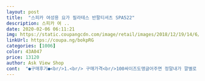 ```yaml
---
layout: post 
title:  "스피카 여성용 요가 필라테스 반팔티셔츠 SPA522" 
description: 스피카 여 ..
date: 2020-02-06 06:11:21 
img: https://static.coupangcdn.com/image/retail/images/2018/12/19/14/6/0e66f22e-5686-4fe2-b74f-1096f2c277cb.jpg 
linkUrl: https://coupa.ng/bokpRG 
categories: [1006] 
color: 43A047 
price: 13120 
author: Ask View Shop 
cont:  "●구매후기●<br/>1.<br/> 구매가격<br/>100싸이즈도맹글어주면 정말내가 깔별로 사드릴텐데.<br/>.<br/>ㅠ<br/>100을원했는데 95까지밖에 안나오더라구요.<br/>ㅠ<br/>12960원<br/>173에 몸무게 65까지뺏는데<br/>1년정도지난 2020년3월이예요.<br/><br/>2.<br/> 구매한 사이즈<br/>3.<br/> 평소 옷 사이즈, 착용 후기<br/>4.<br/> 색상<br/>5.<br/> 제품 소재<br/>6.<br/> 아쉬운 점<br/>66반까지 추천욥<br/>95싸이즈가 작을거같았어요.<br/><br/>m사이즈인 90사이즈로 구매했습니다.<br/><br/>s사이즈로 사면 너무 딱 붙어 운동하는게 불편할 것 같아<br/>ㅡㅡㅡㅡㅡ<br/>ㅡㅡㅡ추가후기ㅡㅡㅡ<br/>가격이 가격인만큼 기능성 운동복 소재까지는 아닐 것 같아요<br/>가성비가 좋은 것 같아요.<br/><br/>가장 실물에 근접한 색상은<br/>그래도그냥입을래요.<br/>ㅋ<br/>그래도샀어요.<br/><br/>그래도입으려구요.<br/><br/>그래도입을꺼예요.<br/>.<br/><br/>그래서 반품할생각으로 샀어요.<br/><br/>근데 죽어두반품못하겠어요.<br/><br/>냄새가좀.<br/>.<br/><br/>넘예뻐요.<br/>흐엉.<br/>.<br/><br/>넘예쁘게맞습니다.<br/>.<br/><br/>대신 면 소재가 아니어서 땀이 나도 금방 마를 것 같긴 해요<br/>동생주려구.<br/>ㅋ<br/>등 부분, 허리 라인 부분이 잘 나와서 옷 맵시가 전반적으로 이가격에 이 디자인이면<br/>목 부분에 조금 미어져 왔어요 (구겨져 왓다고 해야하나요?)<br/>받아보니 폴리에스테르 차랄라~~한 소재이구요<br/>뱃살적나라게 드러나는  타이트함인데도 절대포기못하겠어요.<br/>ㅋㅋ<br/>보는산삼마다 예쁘대여.<br/><br/>상품 구매페이지 메인에 있는 색상입니다.<br/><br/>소재도 중요하게 봐야해서.<br/> 구매하기 전에 신경을 썼던 부분인데요<br/>속봉투가 접착부분이 이미누가 뜯어서 반이찢겨진상태로 배송된거라 어떤분이  반품한상품을 받은기분임.<br/><br/>쉰내같은게나는데.<br/>.<br/><br/>아주잘입고있구요.<br/><br/>어깨나 쇄골, 몸통, 뱃살 쪽은 슬림한 편이나<br/>어쨌든, 운동을 격일로 하고 있기 떄문에<br/>운동복이라 자주 빨 것 같은데.<br/> 몇번 세탁하면 목부분이 금방 늘어나고 해져버릴 것 같아 아쉽네요…<br/>운동시 하의에 회색톤 레깅스나 검정톤 레깅스와 받쳐 입기에<br/>운동하다보면 아무래도 땀이 많이 나니, 운동복으로<br/>원래 나이키나 아디다스 캍은 스포츠의류에서는 제가 M사이즈로 입어서 첨에 그걸루 시켰는데 입어보이 너무 타이트해서 운동하는데 전혀 도움이 안될거같아서 L사이즈로 교환했구 그걸 입은 상체 사이즈입니당.<br/>.<br/> 이거 입어두 타이트하네요 ㅜㅜ 그래두 M보다는 나은거 같습니당.<br/> 구매하시려는 다른 구매자분들~ 생각보다 원래 M사시려는분들은 타이트한거 싪어하시면 L이상 사이즈로 하셔야할것 같습니당!!<br/>입어보니, 어깨나 가슴부분이 딱 맞아 핏감이 좋다는 느낌이 들었습니다.<br/><br/>입어보면서, 세탁하면서 추가 후기를 남기도록 하겠습니다!<br/>잘 어울릴 것 같아요.<br/><br/>저렴해서 그런걸까요<br/>짱짱한 스판이 넘맘에들어요.<br/>.<br/><br/>컬러도 라인도.<br/>.<br/><br/>키가173에 몸무게도69나가는 66반77싸이즈라<br/>팔 부분에도 핏감이 좋아 팔뚝살이 조금 더 도드라져 보이는 아쉬움이 있었어요.<br/><br/>팔뚝과 바스트(속옷사이즈 70c, 75b 입는편) 가 조금 있는 편이라<br/>팔을 들어올려도 겨드랑이 부분이 같이 딸려올라가지 않아 운동하기에 편할 것 같다는 생각이 들었으나<br/>평소 상의사이즈 55 사이즈 입는 편이고<br/>품이 2센티만 컷으면 완전좋으련만.<br/>.<br/><br/>피부가흰편이라 이런색이 잘맞거든요.<br/>ㅠ<br/>핑크색상, 90<br/>하나더사서 쟁여두고싶어요^^*<br/>하나더주문했어요.<br/><br/>회색톤 톤다운 핑크 색에 합쳐진 색인데요<br/>후기들에 나와있는 사진에 비해<br/>" 
---
```

